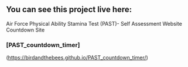 ## You can see this project live here:

Air Force Physical Ability Stamina Test (PAST)- Self Assessment Website Countdown Site

### [PAST_countdown_timer]  

(https://birdandthebees.github.io/PAST_countdown_timer/)
